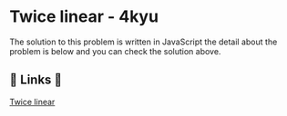 # Twice linear - 4kyu

The solution to this problem is written in JavaScript the detail about the problem is below and you can check the solution above.

## 🔗 Links 🔗

[Twice linear](https://www.codewars.com/kata/5672682212c8ecf83e000050)
